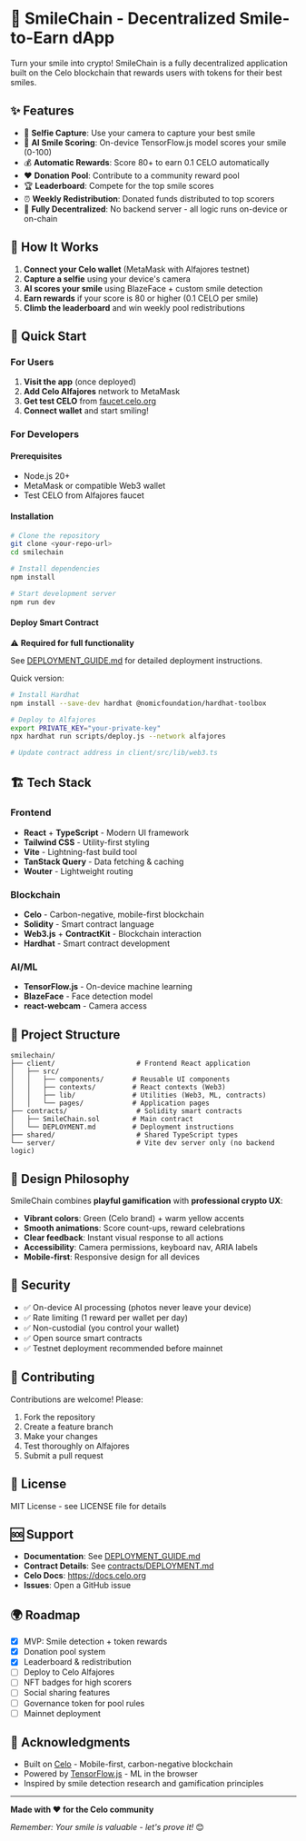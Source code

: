 # 🌟 SmileChain - Decentralized Smile-to-Earn dApp

Turn your smile into crypto! SmileChain is a fully decentralized application built on the Celo blockchain that rewards users with tokens for their best smiles.

## ✨ Features

- 📸 **Selfie Capture**: Use your camera to capture your best smile
- 🤖 **AI Smile Scoring**: On-device TensorFlow.js model scores your smile (0-100)
- 💰 **Automatic Rewards**: Score 80+ to earn 0.1 CELO automatically
- ❤️ **Donation Pool**: Contribute to a community reward pool
- 🏆 **Leaderboard**: Compete for the top smile scores
- ⏰ **Weekly Redistribution**: Donated funds distributed to top scorers
- 🔐 **Fully Decentralized**: No backend server - all logic runs on-device or on-chain

## 🎯 How It Works

1. **Connect your Celo wallet** (MetaMask with Alfajores testnet)
2. **Capture a selfie** using your device's camera
3. **AI scores your smile** using BlazeFace + custom smile detection
4. **Earn rewards** if your score is 80 or higher (0.1 CELO per smile)
5. **Climb the leaderboard** and win weekly pool redistributions

## 🚀 Quick Start

### For Users

1. **Visit the app** (once deployed)
2. **Add Celo Alfajores** network to MetaMask
3. **Get test CELO** from [faucet.celo.org](https://faucet.celo.org/alfajores)
4. **Connect wallet** and start smiling!

### For Developers

#### Prerequisites
- Node.js 20+
- MetaMask or compatible Web3 wallet
- Test CELO from Alfajores faucet

#### Installation
```bash
# Clone the repository
git clone <your-repo-url>
cd smilechain

# Install dependencies
npm install

# Start development server
npm run dev
```

#### Deploy Smart Contract
⚠️ **Required for full functionality**

See [DEPLOYMENT_GUIDE.md](./DEPLOYMENT_GUIDE.md) for detailed deployment instructions.

Quick version:
```bash
# Install Hardhat
npm install --save-dev hardhat @nomicfoundation/hardhat-toolbox

# Deploy to Alfajores
export PRIVATE_KEY="your-private-key"
npx hardhat run scripts/deploy.js --network alfajores

# Update contract address in client/src/lib/web3.ts
```

## 🏗️ Tech Stack

### Frontend
- **React** + **TypeScript** - Modern UI framework
- **Tailwind CSS** - Utility-first styling
- **Vite** - Lightning-fast build tool
- **TanStack Query** - Data fetching & caching
- **Wouter** - Lightweight routing

### Blockchain
- **Celo** - Carbon-negative, mobile-first blockchain
- **Solidity** - Smart contract language
- **Web3.js** + **ContractKit** - Blockchain interaction
- **Hardhat** - Smart contract development

### AI/ML
- **TensorFlow.js** - On-device machine learning
- **BlazeFace** - Face detection model
- **react-webcam** - Camera access

## 📁 Project Structure

```
smilechain/
├── client/                    # Frontend React application
│   ├── src/
│   │   ├── components/       # Reusable UI components
│   │   ├── contexts/         # React contexts (Web3)
│   │   ├── lib/              # Utilities (Web3, ML, contracts)
│   │   └── pages/            # Application pages
├── contracts/                 # Solidity smart contracts
│   ├── SmileChain.sol        # Main contract
│   └── DEPLOYMENT.md         # Deployment instructions
├── shared/                    # Shared TypeScript types
└── server/                    # Vite dev server only (no backend logic)
```

## 🎨 Design Philosophy

SmileChain combines **playful gamification** with **professional crypto UX**:

- **Vibrant colors**: Green (Celo brand) + warm yellow accents
- **Smooth animations**: Score count-ups, reward celebrations
- **Clear feedback**: Instant visual response to all actions
- **Accessibility**: Camera permissions, keyboard nav, ARIA labels
- **Mobile-first**: Responsive design for all devices

## 🔐 Security

- ✅ On-device AI processing (photos never leave your device)
- ✅ Rate limiting (1 reward per wallet per day)
- ✅ Non-custodial (you control your wallet)
- ✅ Open source smart contracts
- ✅ Testnet deployment recommended before mainnet

## 🤝 Contributing

Contributions are welcome! Please:

1. Fork the repository
2. Create a feature branch
3. Make your changes
4. Test thoroughly on Alfajores
5. Submit a pull request

## 📜 License

MIT License - see LICENSE file for details

## 🆘 Support

- **Documentation**: See [DEPLOYMENT_GUIDE.md](./DEPLOYMENT_GUIDE.md)
- **Contract Details**: See [contracts/DEPLOYMENT.md](./contracts/DEPLOYMENT.md)
- **Celo Docs**: https://docs.celo.org
- **Issues**: Open a GitHub issue

## 🌍 Roadmap

- [x] MVP: Smile detection + token rewards
- [x] Donation pool system
- [x] Leaderboard & redistribution
- [ ] Deploy to Celo Alfajores
- [ ] NFT badges for high scorers
- [ ] Social sharing features
- [ ] Governance token for pool rules
- [ ] Mainnet deployment

## 🙏 Acknowledgments

- Built on [Celo](https://celo.org) - Mobile-first, carbon-negative blockchain
- Powered by [TensorFlow.js](https://www.tensorflow.org/js) - ML in the browser
- Inspired by smile detection research and gamification principles

---

**Made with ❤️ for the Celo community**

*Remember: Your smile is valuable - let's prove it!* 😊
